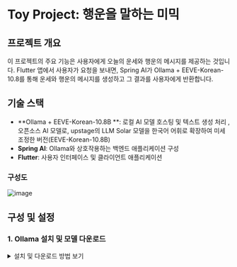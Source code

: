# Toy Project: 행운을 말하는 미믹

## 프로젝트 개요
이 프로젝트의 주요 기능은 사용자에게 오늘의 운세와 행운의 메시지를 제공하는 것입니다. Flutter 앱에서 사용자가 요청을 보내면, Spring AI가 Ollama + EEVE-Korean-10.8를 통해 운세와 행운의 메시지를 생성하고 그 결과를 사용자에게 반환합니다.

## 기술 스택
- **Ollama + EEVE-Korean-10.8B **: 로컬 AI 모델 호스팅 및 텍스트 생성 처리 , 오픈소스 AI 모델로, upstage의 LLM Solar 모델을 한국어 어휘로 확장하여 미세 조정한 버전(EEVE-Korean-10.8B)
- **Spring AI**: Ollama와 상호작용하는 백엔드 애플리케이션 구성
- **Flutter**: 사용자 인터페이스 및 클라이언트 애플리케이션

### 구성도
![image](https://github.com/user-attachments/assets/15a35521-0831-4469-abb0-f7b5029315b6)

## 구성 및 설정
### 1. Ollama 설치 및 모델 다운로드
<details>
<summary>설치 및 다운로드 방법 보기</summary>

- Ollama 설치 후 필요한 모델을 다운로드:
  ```bash
  ollama pull EEVE-Korean-10.8B
